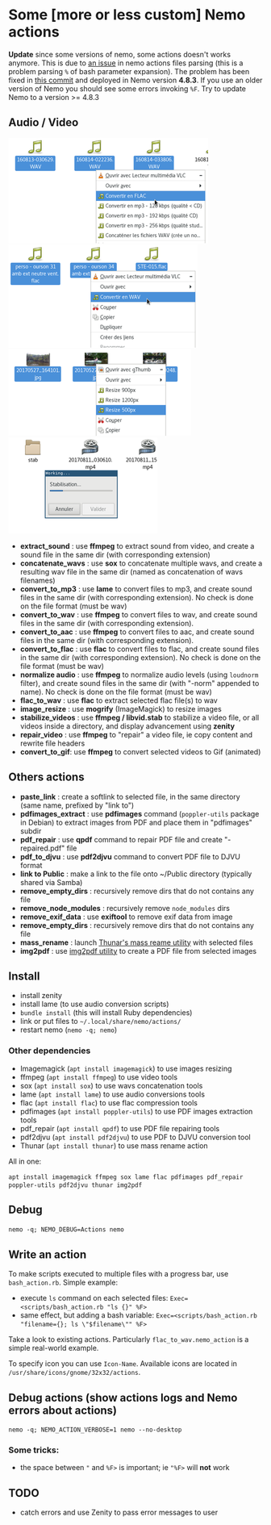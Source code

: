 # Some [more or less custom] Nemo actions

**Update** since some versions of nemo, some actions doesn't works anymore. This is due to [an issue](https://github.com/linuxmint/nemo/issues/2274) in nemo actions files parsing (this is a problem parsing `%` of bash parameter expansion).
The problem has been fixed in [this commit](https://github.com/linuxmint/nemo/commit/5802d296191b4ccb7f14baa5889a9fa44d0d0f75) and deployed in Nemo version **4.8.3**. If you use an older version of Nemo you should see some errors invoking `%F`. Try to update Nemo to a version >= 4.8.3

## Audio / Video

![](screenshots/sound_conversion.png) ![](screenshots/flac_to_wav.png) ![](screenshots/image_resize.png) ![](screenshots/stabilize_videos.png)

  * **extract_sound** : use **ffmpeg** to extract sound from video, and create a sound file in the same dir (with corresponding extension)
  * **concatenate_wavs** : use **sox** to concatenate multiple wavs, and create a resulting wav file in the same dir (named as concatenation of wavs filenames)
  * **convert_to_mp3** : use **lame** to convert files to mp3, and create sound files in the same dir (with corresponding extension). No check is done on the file format (must be wav)
  * **convert_to_wav** : use **ffmpeg** to convert files to wav, and create sound files in the same dir (with corresponding extension).
  * **convert_to_aac** : use **ffmpeg** to convert files to aac, and create sound files in the same dir (with corresponding extension).
  * **convert_to_flac** : use **flac** to convert files to flac, and create sound files in the same dir (with corresponding extension). No check is done on the file format (must be wav)
  * **normalize audio** : use **ffmpeg** to normalize audio levels (using `loudnorm` filter), and create sound files in the same dir (with "-norm" appended to name). No check is done on the file format (must be wav)
  * **flac_to_wav** : use **flac** to extract selected flac file(s) to wav
  * **image_resize** : use **mogrify** (ImageMagick) to resize images
  * **stabilize_videos** : use **ffmpeg / libvid.stab** to stabilize a video file, or all videos inside a directory, and display advancement using **zenity**
  * **repair_video** : use **ffmpeg** to "repair" a video file, ie copy content and rewrite file headers
  * **convert_to_gif**: use **ffmpeg** to convert selected videos to Gif (animated)

## Others actions

  * **paste_link** : create a softlink to selected file, in the same directory (same name, prefixed by "link to")
  * **pdfimages_extract** : use **pdfimages** command (`poppler-utils` package in Debian) to extract images from PDF and place them in "pdfimages" subdir
  * **pdf_repair** : use **qpdf** command to repair PDF file and create "-repaired.pdf" file
  * **pdf_to_djvu** : use **pdf2djvu** command to convert PDF file to DJVU format
  * **link to Public** : make a link to the file onto ~/Public directory (typically shared via Samba)
  * **remove_empty_dirs** : recursively remove dirs that do not contains any file
  * **remove_node_modules** : recursively remove `node_modules` dirs
  * **remove_exif_data** : use **exiftool** to remove exif data from image
  * **remove_empty_dirs** : recursively remove dirs that do not contains any file
  * **mass_rename** : launch [Thunar's mass reame utility](https://docs.xfce.org/xfce/thunar/bulk-renamer/start) with selected files
  * **img2pdf** : use [img2pdf utility](https://pypi.org/project/img2pdf/) to create a PDF file from selected images

## Install

  - install zenity
  - install lame (to use audio conversion scripts)
  - `bundle install` (this will install Ruby dependencies)
  - link or put files to `~/.local/share/nemo/actions/`
  - restart nemo (`nemo -q; nemo`)

### Other dependencies

  - Imagemagick (`apt install imagemagick`) to use images resizing
  - ffmpeg (`apt install ffmpeg`) to use video tools
  - sox (`apt install sox`) to use wavs concatenation tools
  - lame (`apt install lame`) to use audio conversions tools
  - flac (`apt install flac`) to use flac compression tools
  - pdfimages (`apt install poppler-utils`) to use PDF images extraction tools
  - pdf_repair (`apt install qpdf`) to use PDF file repairing tools
  - pdf2djvu (`apt install pdf2djvu`) to use PDF to DJVU conversion tool
  - Thunar (`apt install thunar`) to use mass rename action

All in one:

    apt install imagemagick ffmpeg sox lame flac pdfimages pdf_repair poppler-utils pdf2djvu thunar img2pdf

## Debug

`nemo -q; NEMO_DEBUG=Actions nemo`

## Write an action

To make scripts executed to multiple files with a progress bar, use `bash_action.rb`. Simple example:
  - execute `ls` command on each selected files:
    `Exec=<scripts/bash_action.rb "ls {}" %F>`
  - same effect, but adding a bash variable:
    `Exec=<scripts/bash_action.rb "filename={}; ls \"$filename\"" %F>`

Take a look to existing actions. Particularly `flac_to_wav.nemo_action` is a simple real-world example.

To specify icon you can use `Icon-Name`. Available icons are located in `/usr/share/icons/gnome/32x32/actions`.

## Debug actions (show actions logs and Nemo errors about actions)

```
nemo -q; NEMO_ACTION_VERBOSE=1 nemo --no-desktop
```

### Some tricks:
- the space between `"` and `%F>` is important; ie `"%F>` will **not** work

## TODO

  * catch errors and use Zenity to pass error messages to user
